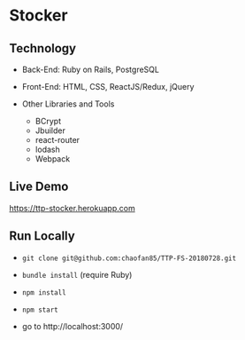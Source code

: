 # Stocker

## Technology

- Back-End: Ruby on Rails, PostgreSQL

- Front-End: HTML, CSS, ReactJS/Redux, jQuery

- Other Libraries and Tools
  - BCrypt
  - Jbuilder
  - react-router
  - lodash
  - Webpack

## Live Demo

https://ttp-stocker.herokuapp.com

## Run Locally

- `git clone git@github.com:chaofan85/TTP-FS-20180728.git`

- `bundle install` (require Ruby)

- `npm install`

- `npm start`

- go to http://localhost:3000/
